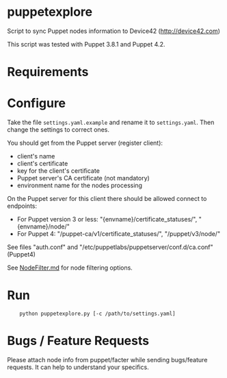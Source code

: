 # puppetexplore

Script to sync Puppet nodes information to Device42 (http://device42.com)

This script was tested with Puppet 3.8.1 and Puppet 4.2.


# Requirements


# Configure

Take the file `settings.yaml.example` and rename it to `settings.yaml`. Then change the settings to correct ones.

You should get from the Puppet server (register client):

* client's name
* client's certificate
* key for the client's certificate
* Puppet server's CA certificate (not mandatory)
* environment name for the nodes processing


On the Puppet server for this client there should be allowed connect to endpoints:

* For Puppet version 3 or less: "{envname}/certificate_statuses/", "{envname}/node/"
* For Puppet 4: "/puppet-ca/v1/certificate_statuses/", "/puppet/v3/node/"

See files "auth.conf" and "/etc/puppetlabs/puppetserver/conf.d/ca.conf" (Puppet4)

See [NodeFilter.md](./NodeFilter.md) for node filtering options.


# Run

```
    python puppetexplore.py [-c /path/to/settings.yaml]
```

# Bugs / Feature Requests

Please attach node info from puppet/facter while sending bugs/feature requests. It can help to understand your specifics.
